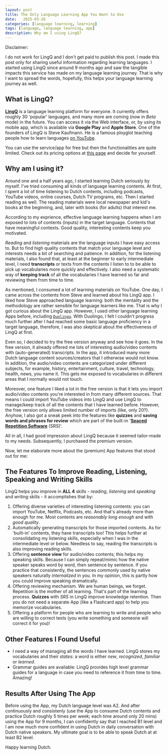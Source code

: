 ```yaml
---
layout: post
title: The Only Language Learning App You Want to Use
date:   2025-03-26
categories: [language learning, learning]
tags: [language, language learning, app]
description: Why am I using LingQ?
---
```


Disclaimer:

I do not work for LingQ and I don't get paid to publish this post. I made this post only for sharing useful information regarding learning languages.
I started using LingQ since around 9 months ago and saw the tangible impacts this service has made on my language learning journey. That is why I want
to spread the words, hopefully, this helps your language learning journey as well.


## What is LingQ?

[**LingQ**][1] is a language learning platform for everyone. It currently offers roughly 30 'popular' languages, and many more are coming (now in *Beta* mode) in the future.
You can access it via the Web interface, or, by using its mobile app, which is available via **Google Play** and **Apple Store**. One of the founders of LingQ is Steve Kaufmann.
He is a famous ployglot teaching people how to learn languages [on YouTube][lingosteve].

You can use the service/app for free but then the functionalities are quite limited. Check out its pricing options at [this page][price] and decide for yourself.


## Why am I using it?

Around one and a half years ago, I started learning Dutch seriously by myself. I've tried consuming all kinds of language learning contents. At first,
I spent a lot of time listening to Dutch contents, including podcasts, YouTube videos, online courses, Dutch TV programs, etc. Then I started reading
as well. The reading materials were local newspaper and kid's books at the beginning, and, later with books (for adults) that interest me.

According to my exprience, effective language learning happens when I am exposed to lots of contents (inputs) in the target language. Contents that have meaningful
contexts. Good quality, interesting contents keep you motivated.

*Reading* and *listening* materials are the language inputs I have easy access to. But to find high quality contents that match your language level and interests needs
a bit of searching and patience. In addition, for the listening materials, I also found that, at least at the beginner to early intermediate level, I need **transcripts**
or texts from the contents I listen to to be able to pick up vocabularies more quickly and effectively. I also need a systematic way of **keeping track** of all the
vocabularies I have learned so far and reviewing them from time to time.

As mentioned, I consumed a lot of learning materials on YouTube. One day, I came across the contents from Steve and learned about his LingQ app. I liked how Steve approached
language learning: both the mentality and the methodology are rather sensible for language learners like me. That is why I got curious about the LingQ app. However, I used
other language learning Apps before, including [`Duolingo`][duolingo]. With Duolingo, I felt I couldn't progress much further after I had reached some basic language proficiency
in a target language, therefore, I was also skeptical about the effectiveness of LingQ at first.

Even so, I decided to try the free version anyway and see how it goes. In the free version, it already offered me lots of interesting audio/video contents with (auto-generated)
transcripts. In the app, it introduced many more Dutch language content sources/creators that I otherwise would not know. In addition, the audio/video contents are categorized
under different subjects, for example, history, entertainment, culture, travel, technology, health, news, you name it. This gets me exposed to vocabularies in different areas
that I normally would not touch.

Moreover, one feature I liked a lot in the free version is that it lets you import audio/video contents you're interested in from many different sources. That means
I could import YouTube videos into LingQ and use LingQ to manage/keep track of all the contents that I have learned before. However, the free version only allows limited
number of imports (like, only 20?). Anyhow, I also got a sneak peek into the features like **quizzes** and **saving words and phrases for review** which are part of the
built-in '[**Spaced Repetition Software**][srs] (SRS)'.

All in all, I had good impression about LingQ because it seemed tailor-made to my needs. Subsequently, I purchased the premium version.

Now, let me elaborate more about the (premium) App features that stood out for me:


## The Features To Improve Reading, Listening, Speaking and Writing Skills

LingQ helps you improve in **ALL 4** skills - _reading_, _listening_ and _speaking_ and _writing_ skills - it accomplishes that by:

1. Offering diverse varieties of interesting listening contents: you can import YouTube, Netflix, Podcasts, etc. And that's already more than enough for me.
   Most contents are *reasonably long enough* and with *good quality*.
2. Automatically generating transcripts for those imported contents. As for 'built-in' contents, they have transcripts too! This helps further at consolidating
   my listening skills, especially when I was in the intermediate level or below. Needless to say, reading the transcripts is also improving reading skills.
3. Offering **sentence view** for audio/video contents; this helps my speaking skills. Because I can simply repeat/mimic how the native speaker speaks word by word,
   then sentence by sentence. If you practice that consistently, the sentences commonly used by native speakers naturally *internalized* in you. In my opinion, this
   is partly how you could improve speaking dramatically.
4. Offering reviewing mechanism. We are human beings, we forget. Repetition is the mother of all learning. That's part of the learning process. **Quizzes** with _SRS_
   in LingQ improve knowledge retention. Then you do not need a separate App (like a Flashcard app) to help you memorize vocabularies.
5. Offering a platform for people who are learning to write and people who are willing to correct texts (you write something and
   someone will correct it for you)!


## Other Features I Found Useful

- I need a way of managing all the words I have learned. LingQ stores my vocabularies and their *states*: a word is either _new_, _recognized_, _familiar_ or _learned_.
- Grammar guides are available: LingQ provides high level grammar guides for a language in case you need to reference it from time to time. Amazing!


## Results After Using The App

Before using the App, my Dutch language level was A2. And after continuously and consistenly (use the App to consume Dutch contents and practice Dutch roughly 5 times
per week; each time around only 20 mins) using the App for 9 months, I can confidently say that I reached B1 level and I am now much more confident in using Dutch in
daily conversation with Dutch native speakers. My ultimate goal is to be able to speak Dutch at at least B2 level.

Happy learning Dutch.


[1]: https://www.lingq.com
[price]: https://www.lingq.com/en/signup/
[lingosteve]: https://www.youtube.com/@Thelinguist
[duolingo]: https://www.duolingo.com/
[srs]: https://en.wikipedia.org/wiki/Spaced_repetition
